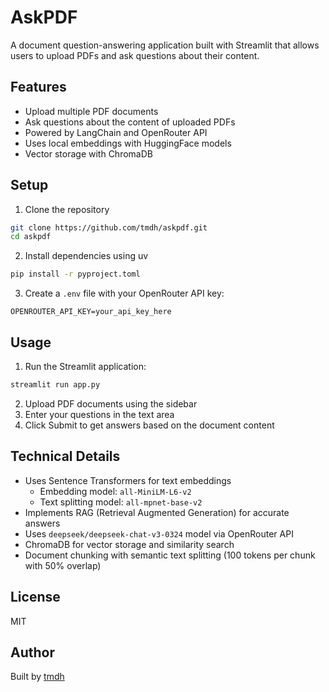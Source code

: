 # AskPDF

A document question-answering application built with Streamlit that allows users to upload PDFs and ask questions about their content.

## Features

- Upload multiple PDF documents
- Ask questions about the content of uploaded PDFs
- Powered by LangChain and OpenRouter API
- Uses local embeddings with HuggingFace models
- Vector storage with ChromaDB

## Setup

1. Clone the repository
```bash
git clone https://github.com/tmdh/askpdf.git
cd askpdf
```

2. Install dependencies using uv
```bash
pip install -r pyproject.toml
```

3. Create a `.env` file with your OpenRouter API key:
```
OPENROUTER_API_KEY=your_api_key_here
```

## Usage

1. Run the Streamlit application:
```bash
streamlit run app.py
```

2. Upload PDF documents using the sidebar
3. Enter your questions in the text area
4. Click Submit to get answers based on the document content

## Technical Details

- Uses Sentence Transformers for text embeddings
  - Embedding model: `all-MiniLM-L6-v2`
  - Text splitting model: `all-mpnet-base-v2`
- Implements RAG (Retrieval Augmented Generation) for accurate answers
- Uses `deepseek/deepseek-chat-v3-0324` model via OpenRouter API
- ChromaDB for vector storage and similarity search
- Document chunking with semantic text splitting (100 tokens per chunk with 50% overlap)

## License

MIT

## Author

Built by [tmdh](https://github.com/tmdh)
